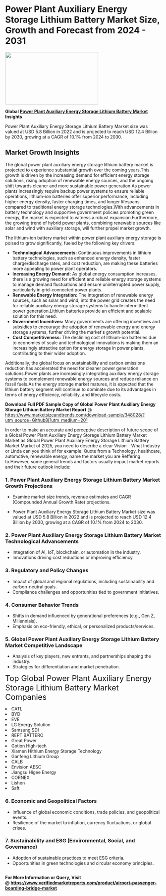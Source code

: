 <H1>Power Plant Auxiliary Energy Storage Lithium Battery Market Size, Growth and Forecast from 2024 - 2031</H1><img class="aligncenter size-medium wp-image-584254" src="https://thirdeyenews.in/wp-content/uploads/2024/09/Global-Market-Research-300x168.jpeg" alt="" width="300" height="168" /><p><strong>Global&nbsp;<a href="https://www.marketsizeandtrends.com/download-sample/348028/?utm_source=Github8j?utm_medium=201">Power Plant Auxiliary Energy Storage Lithium Battery Market</a> Insights</strong></p><p>Power Plant Auxiliary Energy Storage Lithium Battery Market size was valued at USD 5.8 Billion in 2022 and is projected to reach USD 12.4 Billion by 2030, growing at a CAGR of 10.1% from 2024 to 2030.</p><p><h2>Market Growth Insights</h2> <p>The global power plant auxiliary energy storage lithium battery market is projected to experience substantial growth over the coming years.This growth is driven by the increasing demand for efficient energy storage solutions, rising adoption of renewable energy sources, and the ongoing shift towards cleaner and more sustainable power generation.As power plants increasingly require backup power systems to ensure reliable operations, lithium-ion batteries offer superior performance, including higher energy density, faster charging times, and longer lifespans compared to traditional energy storage technologies.With advancements in battery technology and supportive government policies promoting green energy, the market is expected to witness a robust expansion.Furthermore, the growing trend of hybrid power plants, combining renewable sources like solar and wind with auxiliary storage, will further propel market growth.</p> <p>The lithium-ion battery market within power plant auxiliary energy storage is poised to grow significantly, fueled by the following key drivers:</p> <ul> <li><strong>Technological Advancements:</strong> Continuous improvements in lithium battery technologies, such as enhanced energy density, faster charge/discharge rates, and cost reduction, are making these batteries more appealing to power plant operators.</li> <li><strong>Increasing Energy Demand:</strong> As global energy consumption increases, there is a growing need for efficient and reliable energy storage systems to manage demand fluctuations and ensure uninterrupted power supply, particularly in grid-connected power plants.</li> <li><strong>Renewable Energy Integration:</strong> The integration of renewable energy sources, such as solar and wind, into the power grid creates the need for reliable auxiliary energy storage systems to handle intermittent power generation.Lithium batteries provide an efficient and scalable solution for this need.</li> <li><strong>Government Incentives:</strong> Many governments are offering incentives and subsidies to encourage the adoption of renewable energy and energy storage systems, further driving the market's growth potential.</li> <li><strong>Cost Competitiveness:</strong> The declining cost of lithium-ion batteries due to economies of scale and technological innovations is making them an increasingly attractive option for energy storage in power plants, contributing to their wider adoption.</li> </ul> <p>Additionally, the global focus on sustainability and carbon emissions reduction has accelerated the need for cleaner power generation solutions.Power plants are increasingly integrating auxiliary energy storage systems to complement renewable energy sources and reduce reliance on fossil fuels.As the energy storage market matures, it is expected that the lithium battery segment will continue to dominate due to its advantages in terms of energy efficiency, reliability, and lifecycle costs.</p> <p><span class=""><strong>Download Full PDF Sample Copy of Global Power Plant Auxiliary Energy Storage Lithium Battery Market Report</strong> @ <a href="https://www.marketsizeandtrends.com/download-sample/348028/?utm_source=Github8j?utm_medium=201" target="_blank">https://www.marketsizeandtrends.com/download-sample/348028/?utm_source=Github8j?utm_medium=201</a></span></p><p>In order to make an accurate and perceptive description of future scope of a Global&nbsp;Power Plant Auxiliary Energy Storage Lithium Battery Market Market as Global&nbsp;Power Plant Auxiliary Energy Storage Lithium Battery Market Market of 2025, you need to describe a clear Vision &ndash; What Industry or Linda can you think of for example: Quote from a Technology, healthcare, automotive, renewable energy, name the market you are Reffering to.However, some general trends and factors usually impact market reports and their future outlook include:</p><h3>1.&nbsp;<strong>Power Plant Auxiliary Energy Storage Lithium Battery Market Growth Projections</strong></h3><ul><li>Examine market size trends, revenue estimates and CAGR (Compounded Annual Growth Rate) projections.</li><li><p>Power Plant Auxiliary Energy Storage Lithium Battery Market size was valued at USD 5.8 Billion in 2022 and is projected to reach USD 12.4 Billion by 2030, growing at a CAGR of 10.1% from 2024 to 2030.</p></li></ul><h3>2.&nbsp;<strong>Power Plant Auxiliary Energy Storage Lithium Battery Market Technological Advancements</strong></h3><ul><li>Integration of AI, IoT, blockchain, or automation in the industry.</li><li>Innovations driving cost reductions or improving efficiency.</li></ul><h3>3.&nbsp;<strong>Regulatory and Policy Changes</strong></h3><ul><li>Impact of global and regional regulations, including sustainability and carbon-neutral goals.</li><li>Compliance challenges and opportunities tied to government initiatives.</li></ul><h3>4.&nbsp;<strong>Consumer Behavior Trends</strong></h3><ul><li>Shifts in demand influenced by generational preferences (e.g., Gen Z, Millennials).</li><li>Emphasis on eco-friendly, ethical, or personalized products/services.</li></ul><h3>5.&nbsp;<strong>Global Power Plant Auxiliary Energy Storage Lithium Battery Market Competitive Landscape</strong></h3><ul><li>Analysis of key players, new entrants, and partnerships shaping the industry.</li><li>Strategies for differentiation and market penetration.</li></ul><p data-pm-slice="1 1 []"><span style="color: inherit; font-family: inherit; font-size: 25px;">Top Global Power Plant Auxiliary Energy Storage Lithium Battery Market Companies</span></p><div class="" data-test-id=""><p><li>CATL</li><li> BYD</li><li> EVE</li><li> LG Energy Solution</li><li> Samsung SDI</li><li> REPT BATTERO</li><li> Great Power</li><li> Gotion High-tech</li><li> Xiamen Hithium Energy Storage Technology</li><li> Ganfeng Lithium Group</li><li> CALB</li><li> Envision AESC</li><li> Jiangsu Higee Energy</li><li> CORNEX</li><li> Lishen</li><li> Saft</li></p></div><h3>6.&nbsp;<strong>Economic and Geopolitical Factors</strong></h3><ul><li>Influence of global economic conditions, trade policies, and geopolitical events.</li><li>Resilience of the market to inflation, currency fluctuations, or global crises.</li></ul><h3>7.&nbsp;<strong>Sustainability and ESG (Environmental, Social, and Governance)</strong></h3><ul><li>Adoption of sustainable practices to meet ESG criteria.</li><li>Opportunities in green technologies and circular economy principles.</li></ul><h2><strong style="font-size: 14px;">For More Information or Query, Visit @&nbsp;</strong><a style="background-color: #ffffff; font-size: 14px;" href="https://www.marketsizeandtrends.com/report/power-plant-auxiliary-energy-storage-lithium-battery-market/" target="_blank">https://www.verifiedmarketreports.com/product/airport-passenger-boarding-bridge-market</a></h2>